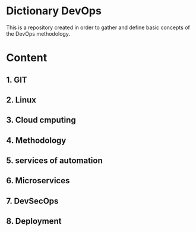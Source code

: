 # Dictionary DevOps 

This is a repository created in order to gather and define basic concepts of the DevOps methodology.

# Content

## 1. GIT
## 2. Linux
## 3. Cloud cmputing
## 4. Methodology
## 5. services of automation
## 6. Microservices
## 7. DevSecOps
## 8. Deployment


